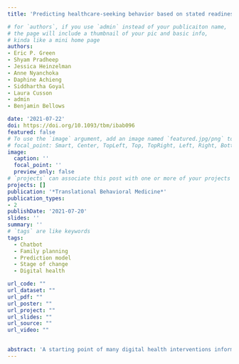 ```yaml
---
title: 'Predicting healthcare-seeking behavior based on stated readiness to act: Development and validation of a prediction model'

# for `authors`, if you use `admin` instead of your publicaiton name,
# the page will include a thumbnail of your pic and basic info,
# kinda like a mini home page
authors:
- Eric P. Green
- Shyam Pradheep
- Jessica Heinzelman
- Anne Nyanchoka
- Daphine Achieng
- Siddhartha Goyal
- Laura Cusson
- admin
- Benjamin Bellows

date: '2021-07-22'
doi: https://doi.org/10.1093/tbm/ibab096
featured: false
# To use the `image` argument, add an image named `featured.jpg/png` to your page's folder.
# focal_point: Smart, Center, TopLeft, Top, TopRight, Left, Right, BottomLeft, Bottom, BottomRight.
image:
  caption: ''
  focal_point: ''
  preview_only: false
# `projects` can associate this post with one or more of your projects
projects: []
publication: '*Translational Behavioral Medicine*'
publication_types:
- 2
publishDate: '2021-07-20'
slides: ''
summary: ''
# `tags` are like keywords
tags:
  - Chatbot
  - Family planning
  - Prediction model
  - Stage of change
  - Digital health

url_code: ""
url_dataset: ""
url_pdf: ""
url_poster: ""
url_project: ""
url_slides: ""
url_source: ""
url_video: ""

    
abstract: 'A starting point of many digital health interventions informed by the Stages of Change Model of behavior change is assessing a person's readiness to change. In this paper, we use the concept of readiness to develop and validate a prediction model of health-seeking behavior in the context of family planning. We conducted a secondary analysis of routinely collected, anonymized health data submitted by 4,088 female users of a free health chatbot in Kenya. We developed a prediction model of (future) self-reported action by randomly splitting the data into training and test data sets (80/20, stratified by the outcome). We further split the training data into 10 folds for cross-validating the hyperparameter tuning step in model selection. We fit nine different classification models and selected the model that maximized the area under the receiver operator curve. We then fit the selected model to the full training dataset and evaluated the performance of this model on the holdout test data. The model predicted who will visit a family planning provider in the future with high precision (0.93) and moderate recall (0.75). Using the Stages of Change framework, we concluded that 29% of women were in the "Preparation" stage, 21% were in the "Contemplation" stage, and 50% were in the "Pre-Contemplation" stage. We demonstrated that it is possible to accurately predict future healthcare-seeking behavior based on information learned during the initial encounter. Models like this may help intervention developers to tailor strategies and content in real-time.'
---
```


